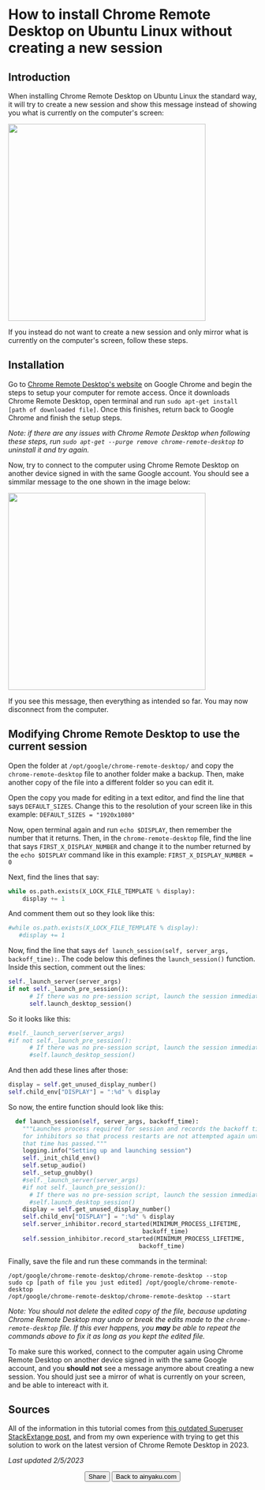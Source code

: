 # How to install Chrome Remote Desktop on Ubuntu Linux without creating a new session

## Introduction

When installing Chrome Remote Desktop on Ubuntu Linux the standard way, it will try to create a new session and show this message instead of showing you what is currently on the computer's screen:

<img width="400" src="https://user-images.githubusercontent.com/87048351/216847379-26bf946e-b132-4bdc-b1b5-82e8f96920f3.jpg">

If you instead do not want to create a new session and only mirror what is currently on the computer's screen, follow these steps.

## Installation

Go to [Chrome Remote Desktop's website](https://remotedesktop.google.com/access/) on Google Chrome and begin the steps to setup your computer for remote access. Once it downloads Chrome Remote Desktop, open terminal and run `sudo apt-get install [path of downloaded file]`. Once this finishes, return back to Google Chrome and finish the setup steps.

_Note: if there are any issues with Chrome Remote Desktop when following these steps, run `sudo apt-get --purge remove chrome-remote-desktop` to uninstall it and try again._

Now, try to connect to the computer using Chrome Remote Desktop on another device signed in with the same Google account. You should see a simmilar message to the one shown in the image below:

<img width="400" src="https://user-images.githubusercontent.com/87048351/216847379-26bf946e-b132-4bdc-b1b5-82e8f96920f3.jpg">

If you see this message, then everything as intended so far. You may now disconnect from the computer.

## Modifying Chrome Remote Desktop to use the current session

Open the folder at `/opt/google/chrome-remote-desktop/` and copy the `chrome-remote-desktop` file to another folder make a backup. Then, make another copy of the file into a different folder so you can edit it.

Open the copy you made for editing in a text editor, and find the line that says `DEFAULT_SIZES`. Change this to the resolution of your screen like in this example: `DEFAULT_SIZES = "1920x1080"`

Now, open terminal again and run `echo $DISPLAY`, then remember the number that it returns. Then, in the `chrome-remote-desktop` file, find the line that says `FIRST_X_DISPLAY_NUMBER` and change it to the number returned by the `echo $DISPLAY` command like in this example: `FIRST_X_DISPLAY_NUMBER = 0`

Next, find the lines that say:
```python
while os.path.exists(X_LOCK_FILE_TEMPLATE % display):
    display += 1
```
And comment them out so they look like this:
```python
#while os.path.exists(X_LOCK_FILE_TEMPLATE % display):
   #display += 1
```

Now, find the line that says `def launch_session(self, server_args, backoff_time):`. The code below this defines the `launch_session()` function. Inside this section, comment out the lines:
```python
self._launch_server(server_args)
if not self._launch_pre_session():
      # If there was no pre-session script, launch the session immediately.
      self.launch_desktop_session()
```
So it looks like this:
```python
#self._launch_server(server_args)
#if not self._launch_pre_session():
      # If there was no pre-session script, launch the session immediately.
      #self.launch_desktop_session()
```
And then add these lines after those:
```python
display = self.get_unused_display_number()
self.child_env["DISPLAY"] = ":%d" % display
```
So now, the entire function should look like this:
```python
  def launch_session(self, server_args, backoff_time):
    """Launches process required for session and records the backoff time
    for inhibitors so that process restarts are not attempted again until
    that time has passed."""
    logging.info("Setting up and launching session")
    self._init_child_env()
    self.setup_audio()
    self._setup_gnubby()
    #self._launch_server(server_args)
    #if not self._launch_pre_session():
      # If there was no pre-session script, launch the session immediately.
      #self.launch_desktop_session()
    display = self.get_unused_display_number()
    self.child_env["DISPLAY"] = ":%d" % display
    self.server_inhibitor.record_started(MINIMUM_PROCESS_LIFETIME,
                                      backoff_time)
    self.session_inhibitor.record_started(MINIMUM_PROCESS_LIFETIME,
                                     backoff_time)   
```

Finally, save the file and run these commands in the terminal:
```
/opt/google/chrome-remote-desktop/chrome-remote-desktop --stop
sudo cp [path of file you just edited] /opt/google/chrome-remote-desktop
/opt/google/chrome-remote-desktop/chrome-remote-desktop --start
```
_Note: You should not delete the edited copy of the file, because updating Chrome Remote Desktop may undo or break the edits made to the `chrome-remote-desktop` file. If this ever happens, you **may** be able to repeat the commands above to fix it as long as you kept the edited file._

To make sure this worked, connect to the computer again using Chrome Remote Desktop on another device signed in with the same Google account, and you **should not** see a message anymore about creating a new session. You should just see a mirror of what is currently on your screen, and be able to intereact with it.

## Sources

All of the information in this tutorial comes from [this outdated Superuser StackExtange post](https://superuser.com/questions/778028/configuring-chrome-remote-desktop-with-ubuntu-gnome-14-04/850359#850359), and from my own experience with trying to get this solution to work on the latest version of Chrome Remote Desktop in 2023.

_Last updated 2/5/2023_

<p align="center">
<button name="button" onclick="window.location.href='https://ainyaku.com/share-crd-linux-article.html';">Share</button>
<button name="button" onclick="window.location.href='https://ainyaku.com';">Back to ainyaku.com</button>
</p>
